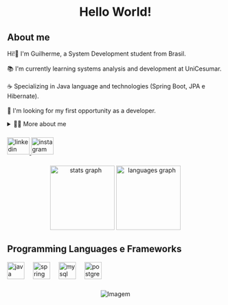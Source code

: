 <h1 align="center">Hello World!</h1>

<!--ABOUT ME -->

<h2 align="left">About me</h2>

<p align="left">Hi!👋 I'm Guilherme, a System Development student from Brasil.<br><br>📚 I'm currently learning systems analysis and development at UniCesumar.<br><br>☕ Specializing in Java language and technologies (Spring Boot, JPA e Hibernate).<br><br>🔭 I'm looking for my first opportunity as a developer.</p>

<details>
   <summary>👨‍💻 More about me</summary>
      <p> </p>
           - 💬 I’m Guilherme, 21 years old, and I have a strong passion for learning. Right now, I’m specializing in Java, focusing on programming to build a solid career in technology. I love studying and reading books, always eager to expand my knowledge.                Outside of my studies, I enjoy staying active by practicing sports. In my free time, I also like to play games as a way to relax and unwind. Balancing both my intellectual and physical growth is something I truly enjoy.
</details>

###

<!-- CONTACTS -->
<div align="left">
  <a href="https://www.linkedin.com/in/guilherme-souza-83b405279/" target="_blank">
    <img src="https://raw.githubusercontent.com/maurodesouza/profile-readme-generator/master/src/assets/icons/social/linkedin/default.svg" width="52" height="40" alt="linkedin logo"  />
  </a>
  <a href="https://www.instagram.com/gui.souza.m/" target="_blank">
    <img src="https://raw.githubusercontent.com/maurodesouza/profile-readme-generator/master/src/assets/icons/social/instagram/default.svg" width="52" height="40" alt="instagram logo"  />
  </a>
</div>

###

<!-- ANALYTICS -->
<h3 align="center"></h3>
<div align="center">
  <img src="https://github-readme-stats.vercel.app/api?username=GM-Souza&hide_title=false&hide_rank=false&show_icons=true&include_all_commits=true&count_private=true&disable_animations=false&theme=transparent&locale=en&hide_border=false&order=1" height="150" alt="stats graph"  />
  <img src="https://github-readme-stats.vercel.app/api/top-langs?username=GM-Souza&locale=en&hide_title=false&layout=compact&card_width=320&langs_count=5&theme=transparent&hide_border=false&order=2" height="150" alt="languages graph"  />
</div>

<h2 align="left">Programming Languages e Frameworks</h2>

<!-- SKILLS -->

<div align="left">
  <img src="https://cdn.jsdelivr.net/gh/devicons/devicon/icons/java/java-original.svg" height="40" alt="java logo"  />
  <img width="12" />
  <img src="https://cdn.jsdelivr.net/gh/devicons/devicon/icons/spring/spring-original.svg" height="40" alt="spring logo"  />
  <img width="12" />
  <img src="https://cdn.jsdelivr.net/gh/devicons/devicon/icons/mysql/mysql-original.svg" height="40" alt="mysql logo"  />
  <img width="12" />
  <img src="https://cdn.jsdelivr.net/gh/devicons/devicon/icons/postgresql/postgresql-original.svg" height="40" alt="postgresql logo"  />
</div>

###
###
<!-- GIF -->
<p align="center">
  <img align="center" src="https://github.com/user-attachments/assets/2e7cf482-99d9-4bb6-946f-5f3599dfe2d1" alt="Imagem">
</p>
